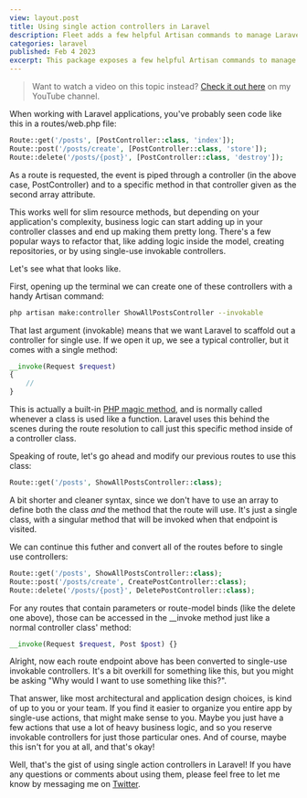 ```yaml
---
view: layout.post
title: Using single action controllers in Laravel
description: Fleet adds a few helpful Artisan commands to manage Laravel Sail applications and binds them to custom domain names.
categories: laravel
published: Feb 4 2023
excerpt: This package exposes a few helpful Artisan commands to manage multiple Laravel Sail applications running concurrently on your local environment. All powered by a Traefik Docker container, letting you map custom domain names to your different Laravel applications and handling the incoming traffic to them.
---
```


> Want to watch a video on this topic instead? [Check it out here](https://www.youtube.com/watch?v=lLj8UYrqLuU) on my YouTube channel.

When working with Laravel applications, you've probably seen code like this in a routes/web.php file:

```php
Route::get('/posts', [PostController::class, 'index']);
Route::post('/posts/create', [PostController::class, 'store']);
Route::delete('/posts/{post}', [PostController::class, 'destroy']);
```

As a route is requested, the event is piped through a controller (in the above case, PostController) and to a specific method in that controller given as the second array attribute.

This works well for slim resource methods, but depending on your application's complexity, business logic can start adding up in your controller classes and end up making them pretty long. There's a few popular ways to refactor that, like adding logic inside the model, creating repositories, or by using single-use invokable controllers.

Let's see what that looks like.

First, opening up the terminal we can create one of these controllers with a handy Artisan command:

```bash
php artisan make:controller ShowAllPostsController --invokable
```

That last argument (invokable) means that we want Laravel to scaffold out a controller for single use. If we open it up, we see a typical controller, but it comes with a single method:

```php
__invoke(Request $request)
{
    //
}
```

This is actually a built-in [PHP magic method](https://www.php.net/manual/en/language.oop5.magic.php#object.invoke), and is normally called whenever a class is used like a function. Laravel uses this behind the scenes during the route resolution to call just this specific method inside of a controller class.

Speaking of route, let's go ahead and modify our previous routes to use this class:

```php
Route::get('/posts', ShowAllPostsController::class);
```

A bit shorter and cleaner syntax, since we don't have to use an array to define both the class _and_ the method that the route will use. It's just a single class, with a singular method that will be invoked when that endpoint is visited.

We can continue this futher and convert all of the routes before to single use controllers:

```php
Route::get('/posts', ShowAllPostsController::class);
Route::post('/posts/create', CreatePostController::class);
Route::delete('/posts/{post}', DeletePostController::class);
```

For any routes that contain parameters or route-model binds (like the delete one above), those can be accessed in the __invoke method just like a normal controller class' method:

```php
__invoke(Request $request, Post $post) {}
```

Alright, now each route endpoint above has been converted to single-use invokable controllers. It's a bit overkill for something like this, but you might be asking "Why would I want to use something like this?".

That answer, like most architectural and application design choices, is kind of up to you or your team. If you find it easier to organize you entire app by single-use actions, that might make sense to you. Maybe you just have a few actions that use a lot of heavy business logic, and so you reserve invokable controllers for just those particular ones. And of course, maybe this isn't for you at all, and that's okay!

Well, that's the gist of using single action controllers in Laravel! If you have any questions or comments about using them, please feel free to let me know by messaging me on [Twitter](https://twitter.com/aschmelyun).